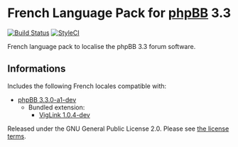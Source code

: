 # French Language Pack for [phpBB](https://www.phpbb.com/) 3.3

[![Build Status](https://travis-ci.org/milescellar/phpbb-language-fr.svg?branch=master)](https://travis-ci.org/milescellar/phpbb-language-fr) [![StyleCI](https://styleci.io/repos/70081134/shield?style=flat&branch=master)](https://styleci.io/repos/70081134)

French language pack to localise the phpBB 3.3 forum software.

## Informations

Includes the following French locales compatible with:

- [phpBB 3.3.0-a1-dev](https://github.com/phpbb/phpbb/tree/master)
  - Bundled extension:
    - [VigLink 1.0.4-dev](https://github.com/phpbb-extensions/viglink)

Released under the GNU General Public License 2.0. Please see [the license terms](https://github.com/milescellar/phpbb-language-fr/blob/master/language/fr/LICENSE).
